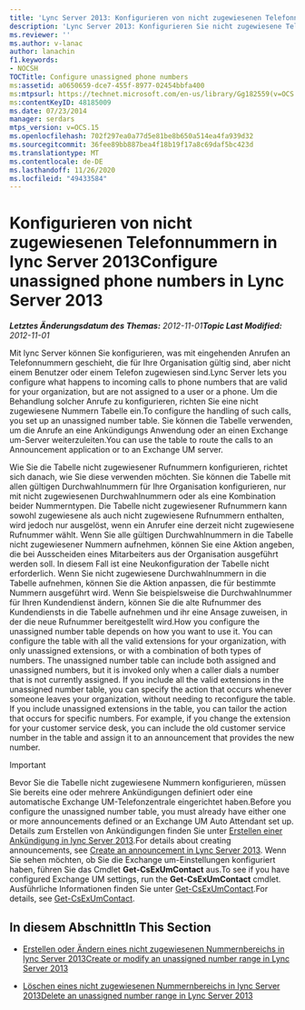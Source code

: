 ```yaml
---
title: 'Lync Server 2013: Konfigurieren von nicht zugewiesenen Telefonnummern'
description: 'Lync Server 2013: Konfigurieren Sie nicht zugewiesene Telefonnummern.'
ms.reviewer: ''
ms.author: v-lanac
author: lanachin
f1.keywords:
- NOCSH
TOCTitle: Configure unassigned phone numbers
ms:assetid: a0650659-dce7-455f-8977-02454bbfa400
ms:mtpsurl: https://technet.microsoft.com/en-us/library/Gg182559(v=OCS.15)
ms:contentKeyID: 48185009
ms.date: 07/23/2014
manager: serdars
mtps_version: v=OCS.15
ms.openlocfilehash: 702f297ea0a77d5e81be8b650a514ea4fa939d32
ms.sourcegitcommit: 36fee89bb887bea4f18b19f17a8c69daf5bc423d
ms.translationtype: MT
ms.contentlocale: de-DE
ms.lasthandoff: 11/26/2020
ms.locfileid: "49433584"
---
```

# <a name="configure-unassigned-phone-numbers-in-lync-server-2013"></a><span data-ttu-id="5e20c-103">Konfigurieren von nicht zugewiesenen Telefonnummern in lync Server 2013</span><span class="sxs-lookup"><span data-stu-id="5e20c-103">Configure unassigned phone numbers in Lync Server 2013</span></span>

<div data-xmlns="http://www.w3.org/1999/xhtml">

<div class="topic" data-xmlns="http://www.w3.org/1999/xhtml" data-msxsl="urn:schemas-microsoft-com:xslt" data-cs="https://msdn.microsoft.com/">

<div data-asp="https://msdn2.microsoft.com/asp">



</div>

<div id="mainSection">

<div id="mainBody"><span data-ttu-id="5e20c-104">

<span> </span></span><span class="sxs-lookup"><span data-stu-id="5e20c-104">

<span> </span></span></span>

<span data-ttu-id="5e20c-105">_**Letztes Änderungsdatum des Themas:** 2012-11-01_</span><span class="sxs-lookup"><span data-stu-id="5e20c-105">_**Topic Last Modified:** 2012-11-01_</span></span>

<span data-ttu-id="5e20c-106">Mit lync Server können Sie konfigurieren, was mit eingehenden Anrufen an Telefonnummern geschieht, die für Ihre Organisation gültig sind, aber nicht einem Benutzer oder einem Telefon zugewiesen sind.</span><span class="sxs-lookup"><span data-stu-id="5e20c-106">Lync Server lets you configure what happens to incoming calls to phone numbers that are valid for your organization, but are not assigned to a user or a phone.</span></span> <span data-ttu-id="5e20c-107">Um die Behandlung solcher Anrufe zu konfigurieren, richten Sie eine nicht zugewiesene Nummern Tabelle ein.</span><span class="sxs-lookup"><span data-stu-id="5e20c-107">To configure the handling of such calls, you set up an unassigned number table.</span></span> <span data-ttu-id="5e20c-108">Sie können die Tabelle verwenden, um die Anrufe an eine Ankündigungs Anwendung oder an einen Exchange um-Server weiterzuleiten.</span><span class="sxs-lookup"><span data-stu-id="5e20c-108">You can use the table to route the calls to an Announcement application or to an Exchange UM server.</span></span>

<span data-ttu-id="5e20c-p102">Wie Sie die Tabelle nicht zugewiesener Rufnummern konfigurieren, richtet sich danach, wie Sie diese verwenden möchten. Sie können die Tabelle mit allen gültigen Durchwahlnummern für Ihre Organisation konfigurieren, nur mit nicht zugewiesenen Durchwahlnummern oder als eine Kombination beider Nummerntypen. Die Tabelle nicht zugewiesener Rufnummern kann sowohl zugewiesene als auch nicht zugewiesene Rufnummern enthalten, wird jedoch nur ausgelöst, wenn ein Anrufer eine derzeit nicht zugewiesene Rufnummer wählt. Wenn Sie alle gültigen Durchwahlnummern in die Tabelle nicht zugewiesener Nummern aufnehmen, können Sie eine Aktion angeben, die bei Ausscheiden eines Mitarbeiters aus der Organisation ausgeführt werden soll. In diesem Fall ist eine Neukonfiguration der Tabelle nicht erforderlich. Wenn Sie nicht zugewiesene Durchwahlnummern in die Tabelle aufnehmen, können Sie die Aktion anpassen, die für bestimmte Nummern ausgeführt wird. Wenn Sie beispielsweise die Durchwahlnummer für Ihren Kundendienst ändern, können Sie die alte Rufnummer des Kundendiensts in die Tabelle aufnehmen und ihr eine Ansage zuweisen, in der die neue Rufnummer bereitgestellt wird.</span><span class="sxs-lookup"><span data-stu-id="5e20c-p102">How you configure the unassigned number table depends on how you want to use it. You can configure the table with all the valid extensions for your organization, with only unassigned extensions, or with a combination of both types of numbers. The unassigned number table can include both assigned and unassigned numbers, but it is invoked only when a caller dials a number that is not currently assigned. If you include all the valid extensions in the unassigned number table, you can specify the action that occurs whenever someone leaves your organization, without needing to reconfigure the table. If you include unassigned extensions in the table, you can tailor the action that occurs for specific numbers. For example, if you change the extension for your customer service desk, you can include the old customer service number in the table and assign it to an announcement that provides the new number.</span></span>

<div>


> [!IMPORTANT]  
> <span data-ttu-id="5e20c-115">Bevor Sie die Tabelle nicht zugewiesene Nummern konfigurieren, müssen Sie bereits eine oder mehrere Ankündigungen definiert oder eine automatische Exchange UM-Telefonzentrale eingerichtet haben.</span><span class="sxs-lookup"><span data-stu-id="5e20c-115">Before you configure the unassigned number table, you must already have either one or more announcements defined or an Exchange UM Auto Attendant set up.</span></span> <span data-ttu-id="5e20c-116">Details zum Erstellen von Ankündigungen finden Sie unter <A href="lync-server-2013-create-an-announcement.md">Erstellen einer Ankündigung in lync Server 2013</A>.</span><span class="sxs-lookup"><span data-stu-id="5e20c-116">For details about creating announcements, see <A href="lync-server-2013-create-an-announcement.md">Create an announcement in Lync Server 2013</A>.</span></span> <span data-ttu-id="5e20c-117">Wenn Sie sehen möchten, ob Sie die Exchange um-Einstellungen konfiguriert haben, führen Sie das Cmdlet <STRONG>Get-CsExUmContact</STRONG> aus.</span><span class="sxs-lookup"><span data-stu-id="5e20c-117">To see if you have configured Exchange UM settings, run the <STRONG>Get-CsExUmContact</STRONG> cmdlet.</span></span> <span data-ttu-id="5e20c-118">Ausführliche Informationen finden Sie unter <A href="https://docs.microsoft.com/powershell/module/skype/Get-CsExUmContact">Get-CsExUmContact</A>.</span><span class="sxs-lookup"><span data-stu-id="5e20c-118">For details, see <A href="https://docs.microsoft.com/powershell/module/skype/Get-CsExUmContact">Get-CsExUmContact</A>.</span></span>



</div>

<div>

## <a name="in-this-section"></a><span data-ttu-id="5e20c-119">In diesem Abschnitt</span><span class="sxs-lookup"><span data-stu-id="5e20c-119">In This Section</span></span>

  - [<span data-ttu-id="5e20c-120">Erstellen oder Ändern eines nicht zugewiesenen Nummernbereichs in lync Server 2013</span><span class="sxs-lookup"><span data-stu-id="5e20c-120">Create or modify an unassigned number range in Lync Server 2013</span></span>](lync-server-2013-create-or-modify-an-unassigned-number-range.md)

  - [<span data-ttu-id="5e20c-121">Löschen eines nicht zugewiesenen Nummernbereichs in lync Server 2013</span><span class="sxs-lookup"><span data-stu-id="5e20c-121">Delete an unassigned number range in Lync Server 2013</span></span>](lync-server-2013-delete-an-unassigned-number-range.md)

<span data-ttu-id="5e20c-122"></div>

</div>

<span> </span>

</div>

</div>

</span><span class="sxs-lookup"><span data-stu-id="5e20c-122"></div>

</div>

<span> </span>

</div>

</div>

</span></span></div>

